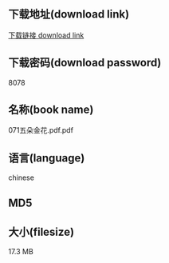 ## 下载地址(download link)
[下载链接 download link](https://tutu365.netlify.app/?s=071%E4%BA%94%E6%9C%B5%E9%87%91%E8%8A%B1.pdf)

## 下载密码(download password)
8078

## 名称(book name)
071五朵金花.pdf.pdf

## 语言(language)
chinese

## MD5


## 大小(filesize)
17.3 MB
